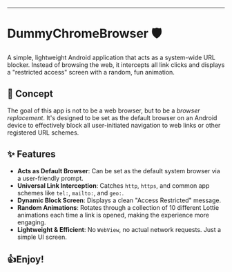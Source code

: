 
---

# DummyChromeBrowser 🛡️

A simple, lightweight Android application that acts as a system-wide URL blocker. Instead of browsing the web, it intercepts all link clicks and displays a "restricted access" screen with a random, fun animation.


## 🚀 Concept

The goal of this app is not to be a web browser, but to be a *browser replacement*. It's designed to be set as the default browser on an Android device to effectively block all user-initiated navigation to web links or other registered URL schemes.

## ✨ Features

*   **Acts as Default Browser**: Can be set as the default system browser via a user-friendly prompt.
*   **Universal Link Interception**: Catches `http`, `https`, and common app schemes like `tel:`, `mailto:`, and `geo:`.
*   **Dynamic Block Screen**: Displays a clean "Access Restricted" message.
*   **Random Animations**: Rotates through a collection of 10 different Lottie animations each time a link is opened, making the experience more engaging.
*   **Lightweight & Efficient**: No `WebView`, no actual network requests. Just a simple UI screen.

👍Enjoy!
---
